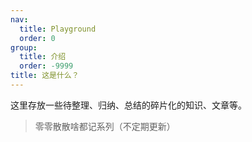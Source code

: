 ```yaml
---
nav:
  title: Playground
  order: 0
group:
  title: 介绍
  order: -9999
title: 这是什么？
---
```


这里存放一些待整理、归纳、总结的碎片化的知识、文章等。

> 零零散散啥都记系列（不定期更新）
